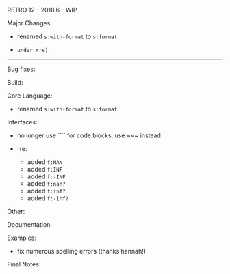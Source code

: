 RETRO 12 - 2018.6 - WIP

Major Changes:

- renamed `s:with-format` to `s:format`
- ```` no longer used for code blocks (now reserved for 'tests'
  under rre)

----------------------------------------------------------------

Bug fixes:

Build:

Core Language:

- renamed `s:with-format` to `s:format`

Interfaces:

- no longer use ```` for code blocks; use ~~~ instead
- rre:

  - added `f:NAN`
  - added `f:INF`
  - added `f:-INF`
  - added `f:nan?`
  - added `f:inf?`
  - added `f:-inf?`

Other:

Documentation:

Examples:

- fix numerous spelling errors (thanks hannah!)

Final Notes:
